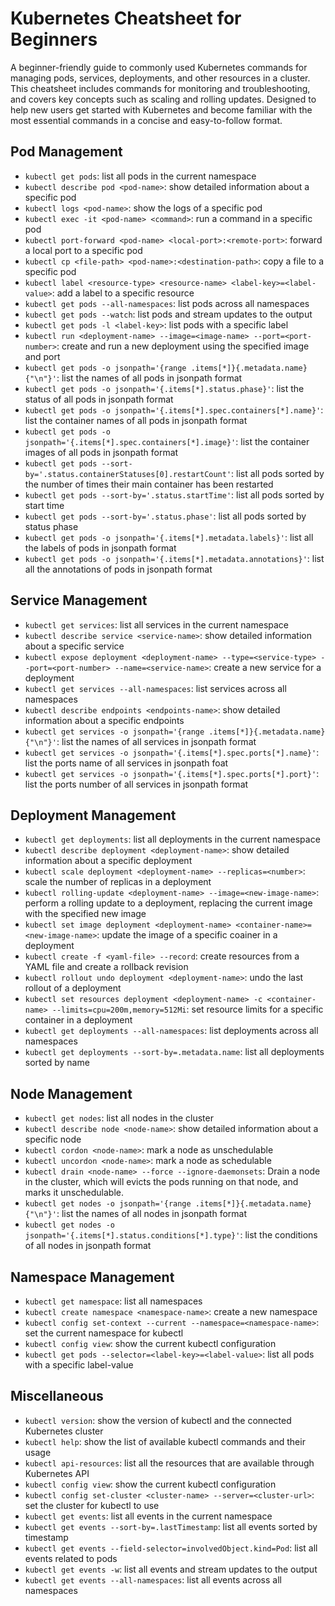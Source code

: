 # Kubernetes Cheatsheet for Beginners

A beginner-friendly guide to commonly used Kubernetes commands for managing pods, services, deployments, and other resources in a cluster. This cheatsheet includes commands for monitoring and troubleshooting, and covers key concepts such as scaling and rolling updates. Designed to help new users get started with Kubernetes and become familiar with the most essential commands in a concise and easy-to-follow format.

## Pod Management

- `kubectl get pods`: list all pods in the current namespace
- `kubectl describe pod <pod-name>`: show detailed information about a specific pod
- `kubectl logs <pod-name>`: show the logs of a specific pod
- `kubectl exec -it <pod-name> <command>`: run a command in a specific pod
- `kubectl port-forward <pod-name> <local-port>:<remote-port>`: forward a local port to a specific pod
- `kubectl cp <file-path> <pod-name>:<destination-path>`: copy a file to a specific pod
- `kubectl label <resource-type> <resource-name> <label-key>=<label-value>`: add a label to a specific resource
- `kubectl get pods --all-namespaces`: list pods across all namespaces
- `kubectl get pods --watch`: list pods and stream updates to the output
- `kubectl get pods -l <label-key>`: list pods with a specific label
- `kubectl run <deployment-name> --image=<image-name> --port=<port-number>`: create and run a new deployment using the specified image and port
- `kubectl get pods -o jsonpath='{range .items[*]}{.metadata.name}{"\n"}'`: list the names of all pods in jsonpath format
- `kubectl get pods -o jsonpath='{.items[*].status.phase}'`: list the status of all pods in jsonpath format
- `kubectl get pods -o jsonpath='{.items[*].spec.containers[*].name}'`: list the container names of all pods in jsonpath format
- `kubectl get pods -o jsonpath='{.items[*].spec.containers[*].image}'`: list the container images of all pods in jsonpath format
- `kubectl get pods --sort-by='.status.containerStatuses[0].restartCount'`: list all pods sorted by the number of times their main container has been restarted
- `kubectl get pods --sort-by='.status.startTime'`: list all pods sorted by start time
- `kubectl get pods --sort-by='.status.phase'`: list all pods sorted by status phase
- `kubectl get pods -o jsonpath='{.items[*].metadata.labels}'`: list all the labels of pods in jsonpath format
- `kubectl get pods -o jsonpath='{.items[*].metadata.annotations}'`: list all the annotations of pods in jsonpath format

## Service Management

- `kubectl get services`: list all services in the current namespace
- `kubectl describe service <service-name>`: show detailed information about a specific service
- `kubectl expose deployment <deployment-name> --type=<service-type> --port=<port-number> --name=<service-name>`: create a new service for a deployment
- `kubectl get services --all-namespaces`: list services across all namespaces
- `kubectl describe endpoints <endpoints-name>`: show detailed information about a specific endpoints
- `kubectl get services -o jsonpath='{range .items[*]}{.metadata.name}{"\n"}'`: list the names of all services in jsonpath format
- `kubectl get services -o jsonpath='{.items[*].spec.ports[*].name}'`: list the ports name of all services in jsonpath foat
- `kubectl get services -o jsonpath='{.items[*].spec.ports[*].port}'`: list the ports number of all services in jsonpath format

## Deployment Management

- `kubectl get deployments`: list all deployments in the current namespace
- `kubectl describe deployment <deployment-name>`: show detailed information about a specific deployment
- `kubectl scale deployment <deployment-name> --replicas=<number>`: scale the number of replicas in a deployment
- `kubectl rolling-update <deployment-name> --image=<new-image-name>`: perform a rolling update to a deployment, replacing the current image with the specified new image
- `kubectl set image deployment <deployment-name> <container-name>=<new-image-name>`: update the image of a specific coainer in a deployment
- `kubectl create -f <yaml-file> --record`: create resources from a YAML file and create a rollback revision
- `kubectl rollout undo deployment <deployment-name>`: undo the last rollout of a deployment
- `kubectl set resources deployment <deployment-name> -c <container-name> --limits=cpu=200m,memory=512Mi`: set resource limits for a specific container in a deployment
- `kubectl get deployments --all-namespaces`: list deployments across all namespaces
- `kubectl get deployments --sort-by=.metadata.name`: list all deployments sorted by name

## Node Management

- `kubectl get nodes`: list all nodes in the cluster
- `kubectl describe node <node-name>`: show detailed information about a specific node
- `kubectl cordon <node-name>`: mark a node as unschedulable
- `kubectl uncordon <node-name>`: mark a node as schedulable
- `kubectl drain <node-name> --force --ignore-daemonsets`: Drain a node in the cluster, which will evicts the pods running on that node, and marks it unschedulable.
- `kubectl get nodes -o jsonpath='{range .items[*]}{.metadata.name}{"\n"}'`: list the names of all nodes in jsonpath format
- `kubectl get nodes -o jsonpath='{.items[*].status.conditions[*].type}'`: list the conditions of all nodes in jsonpath format

## Namespace Management

- `kubectl get namespace`: list all namespaces
- `kubectl create namespace <namespace-name>`: create a new namespace
- `kubectl config set-context --current --namespace=<namespace-name>`: set the current namespace for kubectl
- `kubectl config view`: show the current kubectl configuration
- `kubectl get pods --selector=<label-key>=<label-value>`: list all pods with a specific label-value

## Miscellaneous

- `kubectl version`: show the version of kubectl and the connected Kubernetes cluster
- `kubectl help`: show the list of available kubectl commands and their usage
- `kubectl api-resources`: list all the resources that are available through Kubernetes API
- `kubectl config view`: show the current kubectl configuration
- `kubectl config set-cluster <cluster-name> --server=<cluster-url>`: set the cluster for kubectl to use
- `kubectl get events`: list all events in the current namespace
- `kubectl get events --sort-by=.lastTimestamp`: list all events sorted by timestamp
- `kubectl get events --field-selector=involvedObject.kind=Pod`: list all events related to pods
- `kubectl get events -w`: list all events and stream updates to the output
- `kubectl get events --all-namespaces`: list all events across all namespaces
